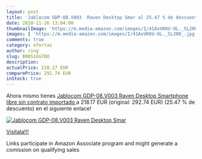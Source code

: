 ```yaml
---
layout: post
title: 'Jablocom GDP-08.V003  Raven Desktop Smar al 25.47 % de descuento'
date: 2020-11-26 13:04:00
thumbnailImage: 'https://m.media-amazon.com/images/I/41AxVKKU-OL._SL200_.jpg'
images: [ 'https://m.media-amazon.com/images/I/41AxVKKU-OL._SL200_.jpg' ]
comments: true
category: ofertas
author: ring
slug: B00S16G7DO
description:
actualPrice: 218.17 EUR
comparePrice: 292.74 EUR
inStock: true
---
```


Ahora mismo tienes [Jablocom GDP-08.V003  Raven Desktop Smartphone libre sin contrato  importado ](https://www.amazon.es/dp/B00S16G7DO/?tag=tolees-21) a 218.17 EUR (original: 292.74 EUR) (25.47 %  de descuento) en el siguiente enlace!

[![Jablocom GDP-08.V003  Raven Desktop Smar](https://m.media-amazon.com/images/I/41AxVKKU-OL._SL200_.jpg)](https://www.amazon.es/dp/B00S16G7DO/?tag=tolees-21)

[Visítala!!!](https://www.amazon.es/dp/B00S16G7DO/?tag=tolees-21)

Links participate in Amazon Associate program and might generate a comission on qualifying sales
